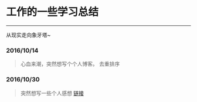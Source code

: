# 工作的一些学习总结

------

从现实走向象牙塔~

### 2016/10/14
> 心血来潮，突然想写个个人博客。
> 去重排序

### 2016/10/30
> 突然想写一些个人感想
> [链接](./think.md)